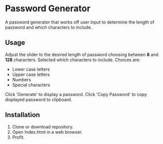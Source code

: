 # Password Generator

A password generator that works off user input to determine the length of password and which characters to include.

## Usage
Adjust the slider to the desired length of password choosing between **8** and **128** characters. 
Selected which characters to include.  Choices are: 
* Lower case letters 
* Upper case letters 
* Numbers 
* Special characters

Click 'Generate' to display a password.
Click 'Copy Password' to copy displayed password to clipboard.

## Installation
1. Clone or download repository.  
2. Open Index.html in a web browser.  
3. Profit.
